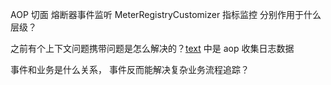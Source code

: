 AOP 切面 熔断器事件监听 MeterRegistryCustomizer 指标监控 分别作用于什么层级？

之前有个上下文问题携带问题是怎么解决的？[text](<related files/vnotes-2-4-4-2-1-1.md>) 中是 aop 收集日志数据

事件和业务是什么关系， 事件反而能解决复杂业务流程追踪？
